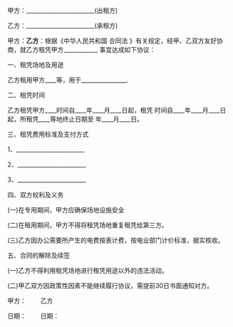 
 


甲方：________________________(出租方)


乙方：________________________(承租方)


甲方：____乙方____：根据《中华人民共和国
合同法
》有关规定，经甲、乙双方友好协商，就乙方租凭甲方____________ 事宜达成如下协议：


一、租凭场地及用途


乙方租用甲方____等，用于________________.


二、租凭时间


乙方租凭甲方____时间自____年____月____日起，租凭 时间自____年____月____日起，所租凭____等地终止日期至 年____月____日。


三、租凭费用标准及支付方式


1、________________________


2、________________________


3、________________________


四、双方权利及义务


(一)在专用期间，甲方应确保场地设施安全


(二)在租用期间，甲方不得将租凭场地重复租凭给第三方。


(三)乙方因办公需要所产生的电费按表计费，按电业部门计价标准，据实核收。


五、合同的解除及续签


(一)乙方不得利用租凭场地进行租凭用途以外的违法活动。


(二)甲乙双方因政策性因素不能继续履行协议，需提前30日书面通知对方。


甲方： 　　乙方


日期：　　 日期：
 


 

 
 
 
 
 
  


  
 

  


  


  
 
 
 
 

